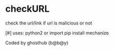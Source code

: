 # checkURL
check the url/link if url is malicious or not 

[#] uses: python2 or import pip install mechanize

Coded by ghosthub (b@b@y)
